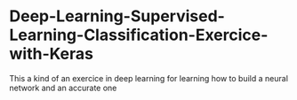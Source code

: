 # Deep-Learning-Supervised-Learning-Classification-Exercice-with-Keras
This a kind of an exercice in deep learning for learning how to build a neural network and an accurate one
